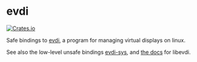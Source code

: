 # evdi

[![Crates.io](https://img.shields.io/crates/v/evdi)](https://crates.io/crates/evdi)

Safe bindings to [evdi](https://github.com/DisplayLink/evdi), a program for managing virtual
displays on linux.

See also the low-level unsafe bindings [evdi-sys](https://crates.io/crates/evdi-sys),
and [the docs](https://displaylink.github.io/evdi/) for libevdi.
